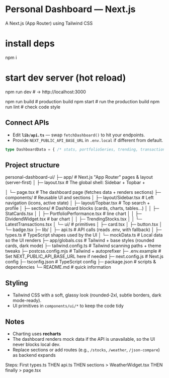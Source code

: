 # Personal Dashboard — Next.js
A Next.js (App Router) using Tailwind CSS 

# install deps
npm i

# start dev server (hot reload)
npm run dev    # -> http://localhost:3000

npm run build  # production build
npm start      # run the production build
npm run lint   # check code style

## Connect APIs

- Edit **`lib/api.ts`** — swap `fetchDashboard()` to hit your endpoints.
- Provide `NEXT_PUBLIC_API_BASE_URL` in `.env.local` if different from default.

```ts
type DashboardData = { /* stats, portfolioSeries, trending, transactions, watchlist, dividends */ };
```

## Project structure

personal-dashboard-ui/
├─ app/                   # Next.js "App Router" pages & layout (server-first)
│  ├─ layout.tsx          # The global shell: Sidebar + Topbar + <main/>
│  └─ page.tsx            # The dashboard page (fetches data + renders sections)
├─ components/            # Reusable UI and sections
│  ├─ layout/Sidebar.tsx  # Left navigation (icons, active state)
│  ├─ layout/Topbar.tsx   # Top search + profile
│  ├─ sections/           # Dashboard blocks (cards, charts, tables…)
│  │  ├─ StatCards.tsx
│  │  ├─ PortfolioPerformance.tsx    # line chart
│  │  ├─ DividendWidget.tsx          # bar chart
│  │  ├─ TrendingStocks.tsx
│  │  └─ LatestTransactions.tsx
│  └─ ui/                 # primitives
│     ├─ card.tsx
│     ├─ button.tsx
│     └─ badge.tsx
├─ lib/
│  ├─ api.ts              # API calls (reads .env, with fallback)
│  ├─ types.ts            # TypeScript shapes used by the UI
│  └─ mockData.ts         # Local data so the UI renders
├─ app/globals.css        # Tailwind + base styles (rounded cards, dark mode)
├─ tailwind.config.ts     # Tailwind scanning paths + theme tweaks
├─ postcss.config.mjs     # Tailwind + autoprefixer
├─ .env.example           # Set NEXT_PUBLIC_API_BASE_URL here if needed
├─ next.config.js         # Next.js config
├─ tsconfig.json          # TypeScript config
├─ package.json           # scripts & dependencies
└─ README.md              # quick information

## Styling

- Tailwind CSS with a soft, glassy look (rounded-2xl, subtle borders, dark mode-ready).
- UI primitives in `components/ui/*` to keep the code tidy

## Notes

- Charting uses **recharts**
- The dashboard renders mock data if the API is unavailable, so the UI never blocks local dev.
- Replace sections or add routes (e.g., `/stocks`, `/weather`, `/json-compare`) as backend expands





Steps: 
First types.ts
THEN api.ts
THEN sections > WeatherWidget.tsx
THEN finally > page.tsx